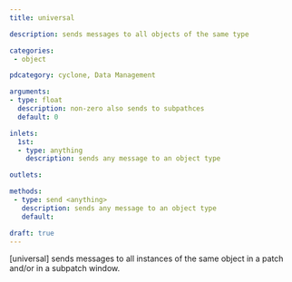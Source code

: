 ```yaml
---
title: universal

description: sends messages to all objects of the same type

categories:
 - object

pdcategory: cyclone, Data Management

arguments:
- type: float
  description: non-zero also sends to subpathces
  default: 0

inlets: 
  1st:
  - type: anything
    description: sends any message to an object type

outlets:

methods:
 - type: send <anything>
   description: sends any message to an object type
   default: 

draft: true
---
```


[universal] sends messages to all instances of the same object in a patch and/or in a subpatch window.
